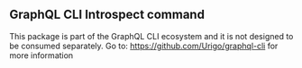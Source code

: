 ## GraphQL CLI Introspect command

This package is part of the GraphQL CLI ecosystem and it is not designed to be consumed separately.
Go to: https://github.com/Urigo/graphql-cli for more information

